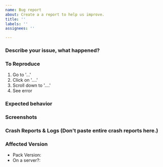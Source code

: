 ```yaml
---
name: Bug report
about: Create a a report to help us improve.
title: ''
labels: ''
assignees: ''

---
```


<!-- NOTE! BEFORE REPORTING HERE- REPORT IT TO THE MOD AUTHOR IF YOU CAN IDENTIFY WHICH MOD CAUSED THE CRASH. Also, delete this before submitting. -->

<!-- Are you using OptiFine? Please verify the issue without if before reporting. If not ignore and delete this part. -->

### Describe your issue, what happened?
<!-- A clear and concise description of what the bug is. Delete this before submitting. -->

### To Reproduce
<!-- Steps to reproduce the issue/error/crash, (can be edited): Delete this before submitting. -->
1. Go to '...'
2. Click on '....'
3. Scroll down to '....'
4. See error

### Expected behavior
<!-- A clear and concise description of what you expected to happen. Delete this before submitting. -->

### Screenshots
<!-- If applicable, add screenshots to help explain your problem. Delete this before submitting. -->


### Crash Reports & Logs (Don't paste entire crash reports here.)
<!-- If applicable, upload your Crash-reports help explain your problem. Delete this before submitting. --> 
<!-- Use sites like: Paste.ee, Pastebin.com & Hastebin.com, Gists Github. -->

### Affected Version
<!-- (Do *not* use "latest"): Delete this before submitting. -->
- Pack Version: 
- On a server?:
